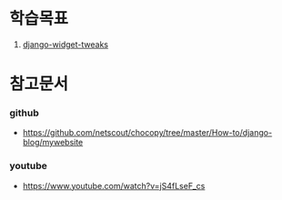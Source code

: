 # 학습목표 
1. [django-widget-tweaks](https://phpdoumi.tistory.com/219)


# 참고문서 
### github
- https://github.com/netscout/chocopy/tree/master/How-to/django-blog/mywebsite
### youtube
- https://www.youtube.com/watch?v=jS4fLseF_cs